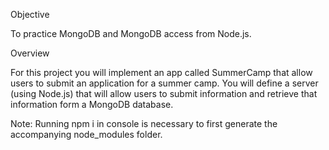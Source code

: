 Objective

To practice MongoDB and MongoDB access from Node.js.

Overview

For this project you will implement an app called SummerCamp that allow users to submit an application for a summer camp. You will define a server (using Node.js) that will allow users to submit information and retrieve that information form a MongoDB database.

Note: Running npm i in console is necessary to first generate the accompanying node_modules folder.
